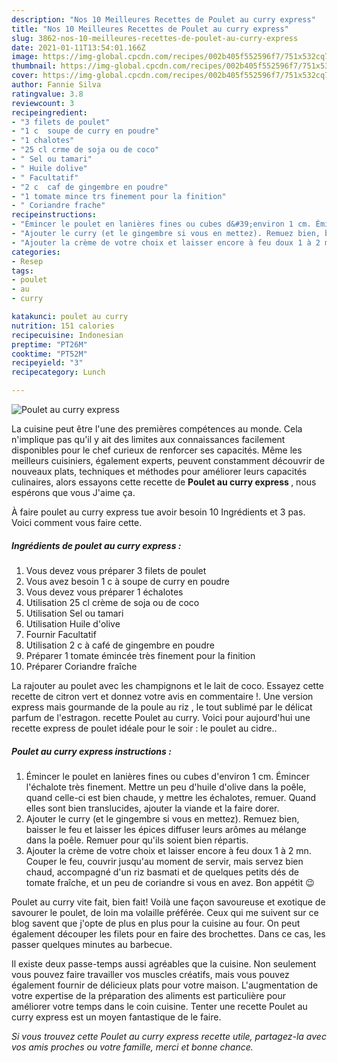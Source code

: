 ```yaml
---
description: "Nos 10 Meilleures Recettes de Poulet au curry express"
title: "Nos 10 Meilleures Recettes de Poulet au curry express"
slug: 3862-nos-10-meilleures-recettes-de-poulet-au-curry-express
date: 2021-01-11T13:54:01.166Z
image: https://img-global.cpcdn.com/recipes/002b405f552596f7/751x532cq70/poulet-au-curry-express-photo-principale-de-la-recette.jpg
thumbnail: https://img-global.cpcdn.com/recipes/002b405f552596f7/751x532cq70/poulet-au-curry-express-photo-principale-de-la-recette.jpg
cover: https://img-global.cpcdn.com/recipes/002b405f552596f7/751x532cq70/poulet-au-curry-express-photo-principale-de-la-recette.jpg
author: Fannie Silva
ratingvalue: 3.8
reviewcount: 3
recipeingredient:
- "3 filets de poulet"
- "1 c  soupe de curry en poudre"
- "1 chalotes"
- "25 cl crme de soja ou de coco"
- " Sel ou tamari"
- " Huile dolive"
- " Facultatif"
- "2 c  caf de gingembre en poudre"
- "1 tomate mince trs finement pour la finition"
- " Coriandre frache"
recipeinstructions:
- "Émincer le poulet en lanières fines ou cubes d&#39;environ 1 cm. Émincer l&#39;échalote très finement. Mettre un peu d&#39;huile d&#39;olive dans la poêle, quand celle-ci est bien chaude, y mettre les échalotes, remuer. Quand elles sont bien translucides, ajouter la viande et la faire dorer."
- "Ajouter le curry (et le gingembre si vous en mettez). Remuez bien, baisser le feu et laisser les épices diffuser leurs arômes au mélange dans la poêle. Remuer pour qu&#39;ils soient bien répartis."
- "Ajouter la crème de votre choix et laisser encore à feu doux 1 à 2 mn. Couper le feu, couvrir jusqu&#39;au moment de servir, mais servez bien chaud, accompagné d&#39;un riz basmati et de quelques petits dés de tomate fraîche, et un peu de coriandre si vous en avez. Bon appétit 😉"
categories:
- Resep
tags:
- poulet
- au
- curry

katakunci: poulet au curry 
nutrition: 151 calories
recipecuisine: Indonesian
preptime: "PT26M"
cooktime: "PT52M"
recipeyield: "3"
recipecategory: Lunch

---
```



![Poulet au curry express](https://img-global.cpcdn.com/recipes/002b405f552596f7/751x532cq70/poulet-au-curry-express-photo-principale-de-la-recette.jpg)

La cuisine peut être l'une des premières compétences au monde. Cela n'implique pas qu'il y ait des limites aux connaissances facilement disponibles pour le chef curieux de renforcer ses capacités. Même les meilleurs cuisiniers, également experts, peuvent constamment découvrir de nouveaux plats, techniques et méthodes pour améliorer leurs capacités culinaires, alors essayons cette recette de <strong> Poulet au curry express </strong>, nous espérons que vous J'aime ça.

<!--inarticleads1-->

À faire poulet au curry express tue avoir besoin 10 Ingrédients et 3 pas. Voici comment vous faire cette.

##### Ingrédients de poulet au curry express :

1. Vous devez vous préparer 3 filets de poulet
1. Vous avez besoin 1 c à soupe de curry en poudre
1. Vous devez vous préparer 1 échalotes
1. Utilisation 25 cl crème de soja ou de coco
1. Utilisation  Sel ou tamari
1. Utilisation  Huile d&#39;olive
1. Fournir  Facultatif
1. Utilisation 2 c à café de gingembre en poudre
1. Préparer 1 tomate émincée très finement pour la finition
1. Préparer  Coriandre fraîche


La rajouter au poulet avec les champignons et le lait de coco. Essayez cette recette de citron vert et donnez votre avis en commentaire !. Une version express mais gourmande de la poule au riz , le tout sublimé par le délicat parfum de l&#39;estragon. recette Poulet au curry. Voici pour aujourd&#39;hui une recette express de poulet idéale pour le soir : le poulet au cidre.. 

<!--inarticleads2-->

##### Poulet au curry express instructions :

1. Émincer le poulet en lanières fines ou cubes d&#39;environ 1 cm. Émincer l&#39;échalote très finement. Mettre un peu d&#39;huile d&#39;olive dans la poêle, quand celle-ci est bien chaude, y mettre les échalotes, remuer. Quand elles sont bien translucides, ajouter la viande et la faire dorer.
1. Ajouter le curry (et le gingembre si vous en mettez). Remuez bien, baisser le feu et laisser les épices diffuser leurs arômes au mélange dans la poêle. Remuer pour qu&#39;ils soient bien répartis.
1. Ajouter la crème de votre choix et laisser encore à feu doux 1 à 2 mn. Couper le feu, couvrir jusqu&#39;au moment de servir, mais servez bien chaud, accompagné d&#39;un riz basmati et de quelques petits dés de tomate fraîche, et un peu de coriandre si vous en avez. Bon appétit 😉


Poulet au curry vite fait, bien fait! Voilà une façon savoureuse et exotique de savourer le poulet, de loin ma volaille préférée. Ceux qui me suivent sur ce blog savent que j&#39;opte de plus en plus pour la cuisine au four. On peut également découper les filets pour en faire des brochettes. Dans ce cas, les passer quelques minutes au barbecue. 

<!--inarticleads1-->

<p>
Il existe deux passe-temps aussi agréables que la cuisine. Non seulement vous pouvez faire travailler vos muscles créatifs, mais vous pouvez également fournir de délicieux plats pour votre maison. L'augmentation de votre expertise de la préparation des aliments est particulière pour améliorer votre temps dans le coin cuisine. Tenter une recette Poulet au curry express est un moyen fantastique de le faire.
</p>

<p>
<i>Si vous trouvez cette Poulet au curry express recette utile, partagez-la avec vos amis proches ou votre famille, merci et bonne chance.</i>
</p>
